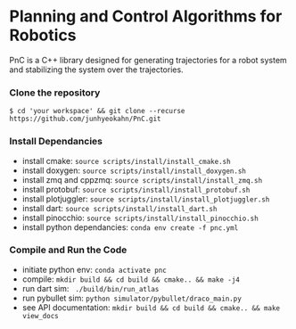 # Planning and Control Algorithms for Robotics
PnC is a C++ library designed for generating trajectories for a robot system
and stabilizing the system over the trajectories.

### Clone the repository
```
$ cd 'your workspace' && git clone --recurse https://github.com/junhyeokahn/PnC.git
```

### Install Dependancies
- install cmake: ```source scripts/install/install_cmake.sh```
- install doxygen: ```source scripts/install/install_doxygen.sh```
- install zmq and cppzmq: ```source scripts/install/install_zmq.sh```
- install protobuf: ```source scripts/install/install_protobuf.sh```
- install plotjuggler: ```source scripts/install/install_plotjuggler.sh```
- install dart: ```source scripts/install/install_dart.sh```
- install pinocchio: ```source scripts/install/install_pinocchio.sh```
- install python dependancies: ```conda env create -f pnc.yml```

### Compile and Run the Code
- initiate python env: ```conda activate pnc```
- compile: ```mkdir build && cd build && cmake.. && make -j4 ```
- run dart sim: ``` ./build/bin/run_atlas```
- run pybullet sim: ```python simulator/pybullet/draco_main.py```
- see API documentation: ```mkdir build && cd build && cmake.. && make view_docs ```

